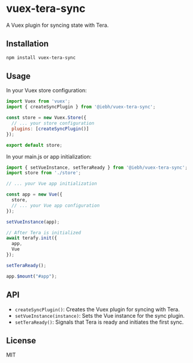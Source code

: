 # vuex-tera-sync

A Vuex plugin for syncing state with Tera.

## Installation

```bash
npm install vuex-tera-sync
```

## Usage

In your Vuex store configuration:

```javascript
import Vuex from 'vuex';
import { createSyncPlugin } from '@iebh/vuex-tera-sync';

const store = new Vuex.Store({
  // ... your store configuration
  plugins: [createSyncPlugin()]
});

export default store;
```

In your main.js or app initialization:

```javascript
import { setVueInstance, setTeraReady } from '@iebh/vuex-tera-sync';
import store from './store';

// ... your Vue app initialization

const app = new Vue({
  store,
  // ... your Vue app configuration
});

setVueInstance(app);

// After Tera is initialized
await terafy.init({
  app,
  Vue
});

setTeraReady();

app.$mount("#app");
```

## API

- `createSyncPlugin()`: Creates the Vuex plugin for syncing with Tera.
- `setVueInstance(instance)`: Sets the Vue instance for the sync plugin.
- `setTeraReady()`: Signals that Tera is ready and initiates the first sync.

## License

MIT
